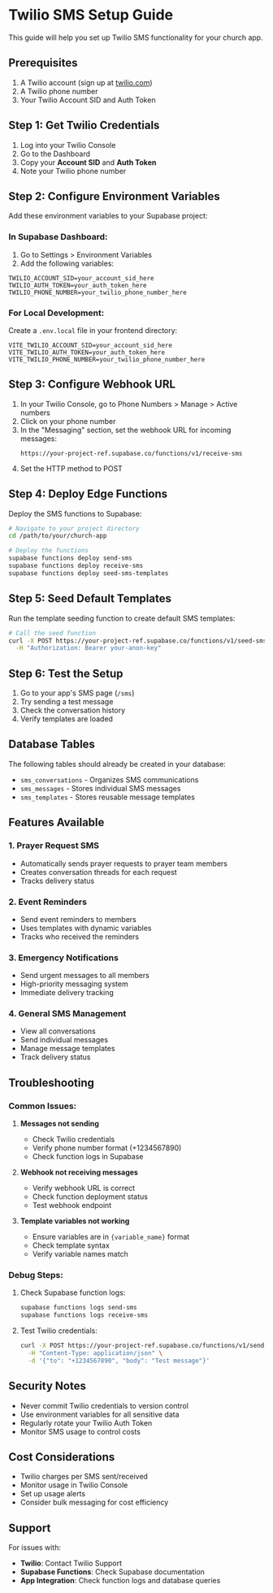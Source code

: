 # Twilio SMS Setup Guide

This guide will help you set up Twilio SMS functionality for your church app.

## Prerequisites

1. A Twilio account (sign up at [twilio.com](https://www.twilio.com))
2. A Twilio phone number
3. Your Twilio Account SID and Auth Token

## Step 1: Get Twilio Credentials

1. Log into your Twilio Console
2. Go to the Dashboard
3. Copy your **Account SID** and **Auth Token**
4. Note your Twilio phone number

## Step 2: Configure Environment Variables

Add these environment variables to your Supabase project:

### In Supabase Dashboard:
1. Go to Settings > Environment Variables
2. Add the following variables:

```
TWILIO_ACCOUNT_SID=your_account_sid_here
TWILIO_AUTH_TOKEN=your_auth_token_here
TWILIO_PHONE_NUMBER=your_twilio_phone_number_here
```

### For Local Development:
Create a `.env.local` file in your frontend directory:

```env
VITE_TWILIO_ACCOUNT_SID=your_account_sid_here
VITE_TWILIO_AUTH_TOKEN=your_auth_token_here
VITE_TWILIO_PHONE_NUMBER=your_twilio_phone_number_here
```

## Step 3: Configure Webhook URL

1. In your Twilio Console, go to Phone Numbers > Manage > Active numbers
2. Click on your phone number
3. In the "Messaging" section, set the webhook URL for incoming messages:
   ```
   https://your-project-ref.supabase.co/functions/v1/receive-sms
   ```
4. Set the HTTP method to POST

## Step 4: Deploy Edge Functions

Deploy the SMS functions to Supabase:

```bash
# Navigate to your project directory
cd /path/to/your/church-app

# Deploy the functions
supabase functions deploy send-sms
supabase functions deploy receive-sms
supabase functions deploy seed-sms-templates
```

## Step 5: Seed Default Templates

Run the template seeding function to create default SMS templates:

```bash
# Call the seed function
curl -X POST https://your-project-ref.supabase.co/functions/v1/seed-sms-templates \
  -H "Authorization: Bearer your-anon-key"
```

## Step 6: Test the Setup

1. Go to your app's SMS page (`/sms`)
2. Try sending a test message
3. Check the conversation history
4. Verify templates are loaded

## Database Tables

The following tables should already be created in your database:

- `sms_conversations` - Organizes SMS communications
- `sms_messages` - Stores individual SMS messages
- `sms_templates` - Stores reusable message templates

## Features Available

### 1. Prayer Request SMS
- Automatically sends prayer requests to prayer team members
- Creates conversation threads for each request
- Tracks delivery status

### 2. Event Reminders
- Send event reminders to members
- Uses templates with dynamic variables
- Tracks who received the reminders

### 3. Emergency Notifications
- Send urgent messages to all members
- High-priority messaging system
- Immediate delivery tracking

### 4. General SMS Management
- View all conversations
- Send individual messages
- Manage message templates
- Track delivery status

## Troubleshooting

### Common Issues:

1. **Messages not sending**
   - Check Twilio credentials
   - Verify phone number format (+1234567890)
   - Check function logs in Supabase

2. **Webhook not receiving messages**
   - Verify webhook URL is correct
   - Check function deployment status
   - Test webhook endpoint

3. **Template variables not working**
   - Ensure variables are in `{variable_name}` format
   - Check template syntax
   - Verify variable names match

### Debug Steps:

1. Check Supabase function logs:
   ```bash
   supabase functions logs send-sms
   supabase functions logs receive-sms
   ```

2. Test Twilio credentials:
   ```bash
   curl -X POST https://your-project-ref.supabase.co/functions/v1/send-sms \
     -H "Content-Type: application/json" \
     -d '{"to": "+1234567890", "body": "Test message"}'
   ```

## Security Notes

- Never commit Twilio credentials to version control
- Use environment variables for all sensitive data
- Regularly rotate your Twilio Auth Token
- Monitor SMS usage to control costs

## Cost Considerations

- Twilio charges per SMS sent/received
- Monitor usage in Twilio Console
- Set up usage alerts
- Consider bulk messaging for cost efficiency

## Support

For issues with:
- **Twilio**: Contact Twilio Support
- **Supabase Functions**: Check Supabase documentation
- **App Integration**: Check function logs and database queries 